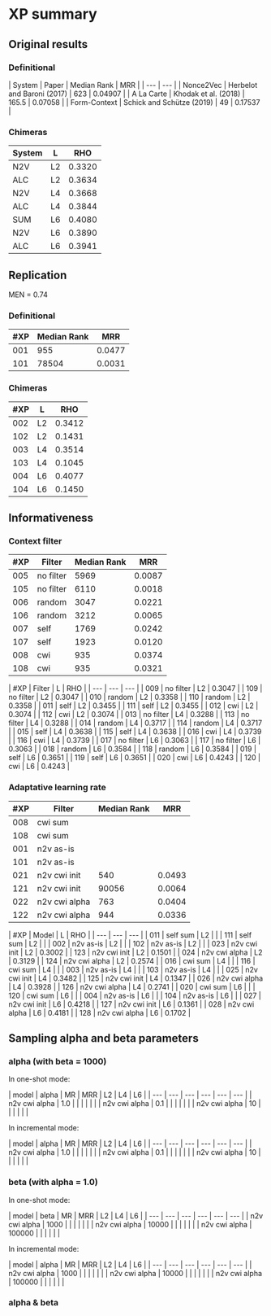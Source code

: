 # XP summary

## Original results

### Definitional

| System | Paper | Median Rank | MRR |
| --- | --- |
| Nonce2Vec | Herbelot and Baroni (2017) | 623 | 0.04907 |
| A La Carte | Khodak et al. (2018) | 165.5 | 0.07058 |
| Form-Context | Schick and Schütze (2019) | 49 | 0.17537 |

### Chimeras
| System | L | RHO |
| --- | --- | --- |
| N2V | L2 | 0.3320 |
| ALC | L2 | 0.3634 |
| N2V | L4 | 0.3668 |
| ALC | L4 | 0.3844 |
| SUM | L6 | 0.4080 |
| N2V | L6 | 0.3890 |
| ALC | L6 | 0.3941 |

## Replication

MEN = 0.74

### Definitional

| #XP | Median Rank | MRR |
| --- | --- | --- |
| 001 | 955 | 0.0477 |
| 101 | 78504 | 0.0031 |

### Chimeras

| #XP | L | RHO |
| --- | --- | --- |
| 002 | L2 | 0.3412 |
| 102 | L2 | 0.1431 |
| 003 | L4 | 0.3514 |
| 103 | L4 | 0.1045 |
| 004 | L6 | 0.4077 |
| 104 | L6 | 0.1450 |

## Informativeness

### Context filter

| #XP | Filter | Median Rank | MRR |
| --- | --- | --- | --- |
| 005 | no filter | 5969 | 0.0087 |
| 105 | no filter | 6110 | 0.0018 |
| 006 | random | 3047 | 0.0221 |
| 106 | random | 3212 | 0.0065 |
| 007 | self | 1769 | 0.0242 |
| 107 | self | 1923 | 0.0120 |
| 008 | cwi | 935 | 0.0374 |
| 108 | cwi | 935 | 0.0321 |

| #XP | Filter | L | RHO |
| --- | --- | --- |
| 009 | no filter | L2 | 0.3047 |
| 109 | no filter | L2 | 0.3047 |
| 010 | random | L2 | 0.3358 |
| 110 | random | L2 | 0.3358 |
| 011 | self | L2 | 0.3455 |
| 111 | self | L2 | 0.3455 |
| 012 | cwi | L2 | 0.3074 |
| 112 | cwi | L2 | 0.3074 |
| 013 | no filter | L4 | 0.3288 |
| 113 | no filter | L4 | 0.3288 |
| 014 | random | L4 | 0.3717 |
| 114 | random | L4 | 0.3717 |
| 015 | self | L4 | 0.3638 |
| 115 | self | L4 | 0.3638 |
| 016 | cwi | L4 | 0.3739 |
| 116 | cwi | L4 | 0.3739 |
| 017 | no filter | L6 | 0.3063 |
| 117 | no filter | L6 | 0.3063 |
| 018 | random | L6 | 0.3584 |
| 118 | random | L6 | 0.3584 |
| 019 | self | L6 | 0.3651 |
| 119 | self | L6 | 0.3651 |
| 020 | cwi | L6 | 0.4243 |
| 120 | cwi | L6 | 0.4243 |

### Adaptative learning rate

| #XP | Filter | Median Rank | MRR |
| --- | --- | --- | --- |
| 008 | cwi sum |  |  |
| 108 | cwi sum |  |  |
| 001 | n2v as-is |  |  |
| 101 | n2v as-is |  |  |
| 021 | n2v cwi init | 540 | 0.0493 |
| 121 | n2v cwi init | 90056 | 0.0064 |
| 022 | n2v cwi alpha | 763 | 0.0404 |
| 122 | n2v cwi alpha | 944 | 0.0336 |

| #XP | Model | L | RHO |
| --- | --- | --- |
| 011 | self sum | L2 |  |
| 111 | self sum | L2 |  |
| 002 | n2v as-is | L2 |  |
| 102 | n2v as-is | L2 |  |
| 023 | n2v cwi init | L2 | 0.3002 |
| 123 | n2v cwi init | L2 | 0.1501 |
| 024 | n2v cwi alpha | L2 | 0.3129 |
| 124 | n2v cwi alpha | L2 | 0.2574 |
| 016 | cwi sum | L4 |  |
| 116 | cwi sum | L4 |  |
| 003 | n2v as-is | L4 |  |
| 103 | n2v as-is | L4 |  |
| 025 | n2v cwi init | L4 | 0.3482 |
| 125 | n2v cwi init | L4 | 0.1347 |
| 026 | n2v cwi alpha | L4 | 0.3928 |
| 126 | n2v cwi alpha | L4 | 0.2741 |
| 020 | cwi sum | L6 |  |
| 120 | cwi sum | L6 |  |
| 004 | n2v as-is | L6 |  |
| 104 | n2v as-is | L6 |  |
| 027 | n2v cwi init | L6 | 0.4218 |
| 127 | n2v cwi init | L6 | 0.1361 |
| 028 | n2v cwi alpha | L6 | 0.4181 |
| 128 | n2v cwi alpha | L6 | 0.1702 |

## Sampling alpha and beta parameters

### alpha (with beta = 1000)

In one-shot mode:

| model  | alpha | MR | MRR | L2 | L4 | L6 |
| --- | --- | --- | --- | --- | --- |
| n2v cwi alpha | 1.0 |  |  |  |  |  |
| n2v cwi alpha | 0.1 |  |  |  |  |  |
| n2v cwi alpha | 10 |  |  |  |  |  |

In incremental mode:

| model  | alpha | MR | MRR | L2 | L4 | L6 |
| --- | --- | --- | --- | --- | --- |
| n2v cwi alpha | 1.0 |  |  |  |  |  |
| n2v cwi alpha | 0.1 |  |  |  |  |  |
| n2v cwi alpha | 10 |  |  |  |  |  |

### beta (with alpha = 1.0)

In one-shot mode:

| model | beta | MR | MRR | L2 | L4 | L6 |
| --- | --- | --- | --- | --- | --- |
| n2v cwi alpha | 1000 |  |  |  |  |  |
| n2v cwi alpha | 10000 |  |  |  |  |  |
| n2v cwi alpha | 100000 |  |  |  |  |  |

In incremental mode:

| model  | alpha | MR | MRR | L2 | L4 | L6 |
| --- | --- | --- | --- | --- | --- |
| n2v cwi alpha | 1000 |  |  |  |  |  |
| n2v cwi alpha | 10000 |  |  |  |  |  |
| n2v cwi alpha | 100000 |  |  |  |  |  |

### alpha & beta
